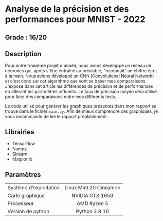 # Analyse de la précision et des performances pour MNIST - 2022

## Grade : 16/20

## Description

Pour notre troisième projet d'année, nous avons développé un réseau de neurones qui, après s'être entraîné au préalable, "reconnaît" un chiffre écrit à la main. Nous avions développé un CNN (Convolutional Neural Network) et c'est donc sur cet algorithme que vont se baser mes comparaisons. J'expose dans cet article les différences de précision et de performances en altérant les paramètres influents. Le taux de précision moyen sera utilisé pour faire des comparaisons entre mes différents tests.

Le code utilisé pour générer les graphiques présentés dans mon rapport se trouve dans le fichier `main.py`. Afin de mieux comprendre ces graphiques, je vous recommande de lire le rapport préalablement.

## Librairies
- Tensorflow
- Numpy
- Sklearn
- Matplotlib

## Paramètres
|||
| :---        |    :----:   |
|  Système d'exploitation    |  Linux Mint 20 Cinnamon|
| Carte graphique | NVIDIA GTX 1650      |
| Processeur   | AMD Ryzen 5     | 
| Version de python | Python 3.8.10 |

